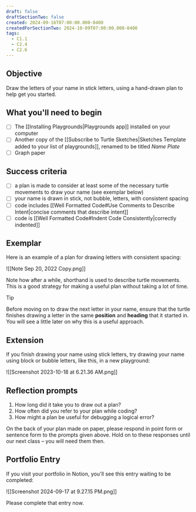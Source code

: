 ```yaml
---
draft: false
draftSectionTwo: false
created: 2024-09-16T07:00:00.000-0400
createdForSectionTwo: 2024-10-09T07:00:00.000-0400
tags:
  - C1.1
  - C2.4
  - C2.6
---
```


## Objective

Draw the letters of your name in stick letters, using a hand-drawn plan to help get you started.

## What you'll need to begin

- [ ] The [[Installing Playgrounds|Playgrounds app]] installed on your computer
- [ ] Another copy of the [[Subscribe to Turtle Sketches|Sketches Template added to your list of playgrounds]], renamed to be titled *Name Plate*
- [ ] Graph paper

## Success criteria

- [ ] a plan is made to consider at least some of the necessary turtle movements to draw your name (see exemplar below)
- [ ] your name is drawn in stick, not bubble, letters, with consistent spacing
- [ ] code includes [[Well Formatted Code#Use Comments to Describe Intent|concise comments that describe intent]]
- [ ] code is [[Well Formatted Code#Indent Code Consistently|correctly indented]]

## Exemplar

Here is an example of a plan for drawing letters with consistent spacing:

![[Note Sep 20, 2022 Copy.png]]

Note how after a while, shorthand is used to describe turtle movements. This is a good strategy for making a useful plan without taking a lot of time.

> [!TIP]
> Before moving on to draw the next letter in your name, ensure that the turtle finishes drawing a letter in the same **position** and **heading** that it started in. You will see a little later on why this is a useful approach.

## Extension

If you finish drawing your name using stick letters, try drawing your name using block or bubble letters, like this, in a new playground:

![[Screenshot 2023-10-18 at 6.21.36 AM.png]]

## Reflection prompts

1. How long did it take you to draw out a plan?
2. How often did you refer to your plan while coding?
3. How might a plan be useful for debugging a logical error?

On the back of your plan made on paper, please respond in point form or sentence form to the prompts given above. Hold on to these responses until our next class – you will need them then.

## Portfolio Entry

If you visit your portfolio in Notion, you'll see this entry waiting to be completed:

![[Screenshot 2024-09-17 at 9.27.15 PM.png]]

Please complete that entry now.